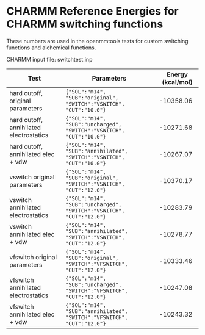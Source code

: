 
# CHARMM Reference Energies for CHARMM switching functions

These numbers are used in the openmmtools tests for custom switching functions 
and alchemical functions.

CHARMM input file: switchtest.inp

| Test             | Parameters           | Energy (kcal/mol) |
| ---------------- | -------------------- | ----------------- |
| hard cutoff, original parameters | `{"SOL":"m14", "SUB":"original", "SWITCH":"VSWITCH", "CUT":"10.0"}`         | -10358.06 |
| hard cutoff, annihilated electrostatics | `{"SOL":"m14", "SUB":"uncharged", "SWITCH":"VSWITCH", "CUT":"10.0"}` | -10271.68 |
| hard cutoff, annihilated elec + vdw | `{"SOL":"m14", "SUB":"annihilated", "SWITCH":"VSWITCH", "CUT":"10.0"}`   | -10267.07 |
| vswitch original parameters | `{"SOL":"m14", "SUB":"original", "SWITCH":"VSWITCH", "CUT":"12.0"}`              | -10370.17 |
| vswitch annihilated electrostatics | `{"SOL":"m14", "SUB":"uncharged", "SWITCH":"VSWITCH", "CUT":"12.0"}`      | -10283.79 |
| vswitch annihilated elec + vdw | `{"SOL":"m14", "SUB":"annihilated", "SWITCH":"VSWITCH", "CUT":"12.0"}`        | -10278.77 |
| vfswitch original parameters | `{"SOL":"m14", "SUB":"original", "SWITCH":"VFSWITCH", "CUT":"12.0"}`            | -10333.46 |
| vfswitch annihilated electrostatics | `{"SOL":"m14", "SUB":"uncharged", "SWITCH":"VFSWITCH", "CUT":"12.0"}`    | -10247.08 |
| vfswitch annihilated elec + vdw | `{"SOL":"m14", "SUB":"annihilated", "SWITCH":"VFSWITCH", "CUT":"12.0"}`      | -10243.32 |
